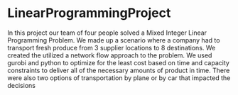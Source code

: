 # LinearProgrammingProject
In this project our team of four people solved a Mixed Integer Linear Programming Problem. We made up a scenario where a company had to transport fresh produce from 3 supplier locations to 8 destinations. We created the utilized a network flow approach to the problem. We used gurobi and python to optimize for the least cost based on time and capacity constraints to deliver all of the necessary amounts of product in time. There were also two options of transportation by plane or by car that impacted the decisions
